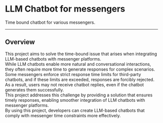 # LLM Chatbot for messengers
Time bound chatbot for various messengers.

---

## Overview
This project aims to solve the time-bound issue that arises when integrating LLM-based chatbots with messenger platforms.<br/>
While LLM chatbots enable more natural and conversational interactions, they often require more time to generate responses for complex scenarios.<br/>
Some messengers enforce strict response time limits for third-party chatbots, and if these limits are exceeded, responses are forcibly rejected.<br/>
As a result, users may not receive chatbot replies, even if the chatbot generates them successfully. <br/>
This project addresses this challenge by providing a solution that ensures timely responses, enabling smoother integration of LLM chatbots with messenger platforms.<br/>
By using this project, developers can create LLM-based chatbots that comply with messenger time constraints more effectively.
